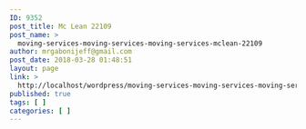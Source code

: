 ```yaml
---
ID: 9352
post_title: Mc Lean 22109
post_name: >
  moving-services-moving-services-moving-services-mclean-22109
author: mrgabonijeff@gmail.com
post_date: 2018-03-28 01:48:51
layout: page
link: >
  http://localhost/wordpress/moving-services-moving-services-moving-services-mclean-22109/
published: true
tags: [ ]
categories: [ ]
---
```

